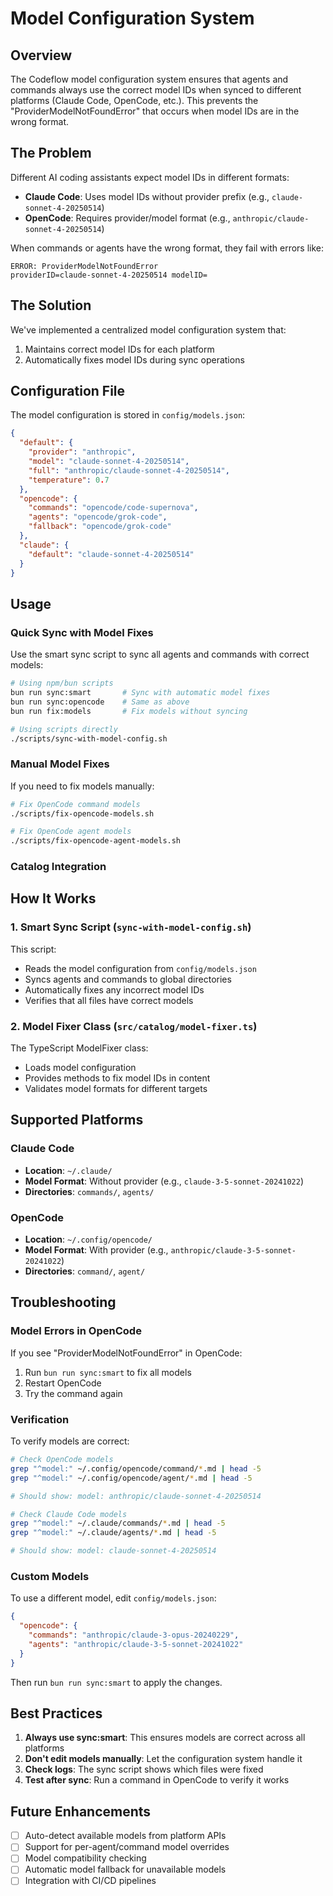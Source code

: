 # Model Configuration System

## Overview

The Codeflow model configuration system ensures that agents and commands always use the correct model IDs when synced to different platforms (Claude Code, OpenCode, etc.). This prevents the "ProviderModelNotFoundError" that occurs when model IDs are in the wrong format.

## The Problem

Different AI coding assistants expect model IDs in different formats:

- **Claude Code**: Uses model IDs without provider prefix (e.g., `claude-sonnet-4-20250514`)
- **OpenCode**: Requires provider/model format (e.g., `anthropic/claude-sonnet-4-20250514`)

When commands or agents have the wrong format, they fail with errors like:

```
ERROR: ProviderModelNotFoundError
providerID=claude-sonnet-4-20250514 modelID=
```

## The Solution

We've implemented a centralized model configuration system that:

1. Maintains correct model IDs for each platform
2. Automatically fixes model IDs during sync operations

## Configuration File

The model configuration is stored in `config/models.json`:

```json
{
  "default": {
    "provider": "anthropic",
    "model": "claude-sonnet-4-20250514",
    "full": "anthropic/claude-sonnet-4-20250514",
    "temperature": 0.7
  },
  "opencode": {
    "commands": "opencode/code-supernova",
    "agents": "opencode/grok-code",
    "fallback": "opencode/grok-code"
  },
  "claude": {
    "default": "claude-sonnet-4-20250514"
  }
}
```

## Usage

### Quick Sync with Model Fixes

Use the smart sync script to sync all agents and commands with correct models:

```bash
# Using npm/bun scripts
bun run sync:smart       # Sync with automatic model fixes
bun run sync:opencode    # Same as above
bun run fix:models       # Fix models without syncing

# Using scripts directly
./scripts/sync-with-model-config.sh
```

### Manual Model Fixes

If you need to fix models manually:

```bash
# Fix OpenCode command models
./scripts/fix-opencode-models.sh

# Fix OpenCode agent models
./scripts/fix-opencode-agent-models.sh
```

### Catalog Integration

## How It Works

### 1. Smart Sync Script (`sync-with-model-config.sh`)

This script:

- Reads the model configuration from `config/models.json`
- Syncs agents and commands to global directories
- Automatically fixes any incorrect model IDs
- Verifies that all files have correct models

### 2. Model Fixer Class (`src/catalog/model-fixer.ts`)

The TypeScript ModelFixer class:

- Loads model configuration
- Provides methods to fix model IDs in content
- Validates model formats for different targets

## Supported Platforms

### Claude Code

- **Location**: `~/.claude/`
- **Model Format**: Without provider (e.g., `claude-3-5-sonnet-20241022`)
- **Directories**: `commands/`, `agents/`

### OpenCode

- **Location**: `~/.config/opencode/`
- **Model Format**: With provider (e.g., `anthropic/claude-3-5-sonnet-20241022`)
- **Directories**: `command/`, `agent/`

## Troubleshooting

### Model Errors in OpenCode

If you see "ProviderModelNotFoundError" in OpenCode:

1. Run `bun run sync:smart` to fix all models
2. Restart OpenCode
3. Try the command again

### Verification

To verify models are correct:

```bash
# Check OpenCode models
grep "^model:" ~/.config/opencode/command/*.md | head -5
grep "^model:" ~/.config/opencode/agent/*.md | head -5

# Should show: model: anthropic/claude-sonnet-4-20250514
```

```bash
# Check Claude Code models
grep "^model:" ~/.claude/commands/*.md | head -5
grep "^model:" ~/.claude/agents/*.md | head -5

# Should show: model: claude-sonnet-4-20250514
```

### Custom Models

To use a different model, edit `config/models.json`:

```json
{
  "opencode": {
    "commands": "anthropic/claude-3-opus-20240229",
    "agents": "anthropic/claude-3-5-sonnet-20241022"
  }
}
```

Then run `bun run sync:smart` to apply the changes.

## Best Practices

1. **Always use sync:smart**: This ensures models are correct across all platforms
2. **Don't edit models manually**: Let the configuration system handle it
3. **Check logs**: The sync script shows which files were fixed
4. **Test after sync**: Run a command in OpenCode to verify it works

## Future Enhancements

- [ ] Auto-detect available models from platform APIs
- [ ] Support for per-agent/command model overrides
- [ ] Model compatibility checking
- [ ] Automatic model fallback for unavailable models
- [ ] Integration with CI/CD pipelines
